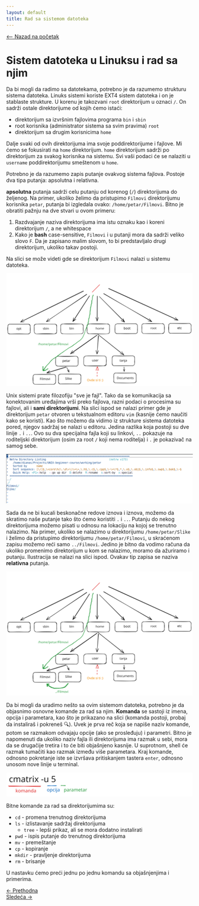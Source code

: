 ```yaml
---
layout: default
title: Rad sa sistemom datoteka
---
```


<link rel="stylesheet" href="/UNIX-beginner-course/assets/css/custom.css">

<script async src="https://www.googletagmanager.com/gtag/js?id=G-XXXXXXXXXX"></script>
<script>
  window.dataLayer = window.dataLayer || [];
  function gtag(){dataLayer.push(arguments);}
  gtag('js', new Date());
  gtag('config', 'G-Q6NY1G1P9S');
</script>
<script defer data-domain="dianasantavec.github.io/unix-beginner-course" src="https://plausible.io/js/script.outbound-links.tagged-events.js"></script>


<div style="margin-bottom: 1em;">
  <a href="/UNIX-beginner-course/" class="button-nav">⟵ Nazad na početak</a>
</div>

# Sistem datoteka u Linuksu i rad sa njim

Da bi mogli da radimo sa datotekama, potrebno je da razumemo strukturu sistema datoteka. Linuks sistemi koriste EXT4 sistem datoteka i on je stablaste strukture. U korenu je takozvani ```root``` direktorijum u oznaci ```/```. On sadrži ostale direktorijume od kojih ćemo istaći:
  * direktorijum sa izvršnim fajlovima programa ```bin``` i `sbin`
  * root korisnika (administrator sistema sa svim pravima) `root`
  * direktorijum sa drugim korisnicima `home`

Dalje svaki od ovih direktorijuma ima svoje poddirektorijume i fajlove. Mi ćemo se fokusirati na `home` direktorijum. `home` direktorijum sadrži po direktorijum za svakog korisnika na sistemu. Svi vaši podaci će se nalaziti u `username` poddirektorijumu smeštenom u `home`.

Potrebno je da razumemo zapis putanje ovakvog sistema fajlova. Postoje dva tipa putanja: apsolutna i relativna.

**apsolutna** putanja sadrži celu putanju od korenog (`/`) direktorijuma do željenog. Na primer, ukoliko želimo da pristupimo `Filmovi` direktorijumu korisnika `petar`, putanja bi izgledala ovako: `/home/petar/Filmovi`. Bitno je obratiti pažnju na dve stvari u ovom primeru:
  1. Razdvajanje naziva direktorijuma ima istu oznaku kao i koreni direktorijum `/`, a ne whitespace
  2. Kako je **bash** case-sensitive, `Filmovi` i u putanji mora da sadrži veliko slovo `F`. Da je zapisano malim slovom, to bi predstavljalo drugi direktorijum, ukoliko takav postoji.

Na slici se može videti gde se direktorijum `Filmovi` nalazi u sistemu datoteka.

![Directory structure](../assets/diagrams/inicijalna_struktura_sistema_direktorijuma.svg)

Unix sistemi prate filozofiju "sve je fajl". Tako da se komunikacija sa konektovanim uređajima vrši preko fajlova, razni podaci o procesima su fajlovi, ali i **sami direktorijumi**. Na slici ispod se nalazi primer gde je direktorijum `petar` otvoren u tekstualnom editoru `vim` (kasnije ćemo naučiti kako se koristi). Kao što možemo da vidimo iz strukture sistema datoteka pored, njegov sadržaj se nalazi u editoru. Jedina razlika koja postoji su dve linije `.` i `..`. Ovo su dva specijalna fajla koji su linkovi, `..` pokazuje na roditeljski direktorijum (osim za root `/` koji nema roditelja) i `.` je pokazivač na samog sebe. 

![Vim Direktorijum](../assets/diagrams/vim_direktorijum.png)

Sada da ne bi kucali beskonačne redove iznova i iznova, možemo da skratimo naše putanje tako što ćemo koristiti `.` i `..`. Putanju do nekog direktorijuma možemo pisati u odnosu na lokaciju na kojoj se trenutno nalazimo. Na primer, ukoliko se nalazimo u direktorijumu `/home/petar/Slike` i želimo da pristupimo direktorijumu `/home/petar/Filmovi`, u skraćenom zapisu možemo reći samo `../Filmovi`. Jedino je bitno da vodimo računa da ukoliko promenimo direktorijum u kom se nalazimo, moramo da ažuriramo i putanju. Ilustracija se nalazi na slici ispod. Ovakav tip zapisa se naziva **relativna** putanja.

![Relativna putanja](../assets/diagrams/relativna_putanja.svg)


Da bi mogli da uradimo nešto sa ovim sistemom datoteka, potrebno je da objasnimo osnovne komande za rad sa njim. **Komanda** se sastoji iz imena, opcija i parametara, kao što je prikazano na slici (komanda postoji, probaj da instaliraš i pokreneš 🔍). Uvek je prva reč koja se napiše naziv komande, potom se razmakom odvajaju opcije (ako se prosleđuju) i parametri. Bitno je napomenuti da ukoliko naziv fajla ili direktorijuma ima razmak u sebi, mora da se drugačije tretira i to će biti objašnjeno kasnije. U suprotnom, shell će razmak tumačiti kao razmak između više parametara. Kraj komande, odnosno pokretanje iste se izvršava pritiskanjem tastera `enter`, odnosno unosom nove linije u terminal.

![Struktura komande](../assets/diagrams/struktura_komande.svg)


Bitne komande za rad sa direktorijumima su:

  * `cd` - promena trenutnog direktorijuma
  * `ls` - izlistavanje sadržaj direktorijuma
      * `tree` - lepši prikaz, ali se mora dodatno instalirati 
  * `pwd` - ispis putanje do trenutnog direktorijuma
  * `mv` - premeštanje
  * `cp` - kopiranje
  * `mkdir` - pravljenje direktorijuma
  * `rm` - brisanje

U nastavku ćemo preći jednu po jednu komandu sa objašnjenjima i primerima.

<div class="nav-buttons-wrapper">
  <div class="nav-left">
    <a href="1-unix.html" class="button-nav">← Prethodna</a>
  </div>
  <div class="nav-right">
    <a href="2_1-pwd.html" class="button-nav">Sledeća →</a>
  </div>
</div>